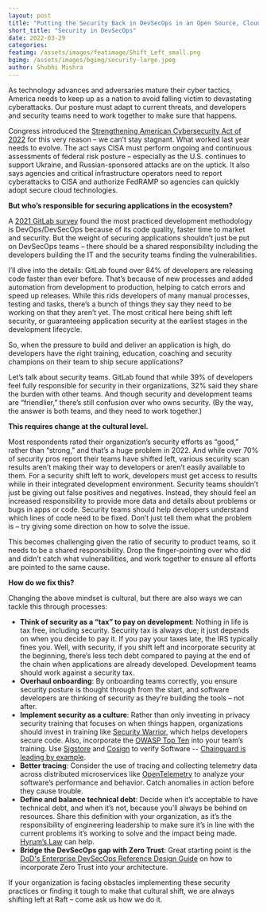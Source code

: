 ```yaml
---
layout: post
title: "Putting the Security Back in DevSecOps in an Open Source, Cloud-Native World"
short_title: "Security in DevSecOps"
date: 2022-03-29
categories: 
featimg: /assets/images/featimage/Shift_Left_small.png
bgimg: /assets/images/bgimg/security-large.jpeg
author: Shubhi Mishra
---
```


As technology advances and adversaries mature their cyber tactics, America needs to keep up as a nation to avoid falling victim to devastating cyberattacks. Our posture must adapt to current threats, and developers and security teams need to work together to make sure that happens.
 
Congress introduced the [Strengthening American Cybersecurity Act of 2022](https://www.congress.gov/bill/117th-congress/senate-bill/3600/text) for this very reason – we can’t stay stagnant. What worked last year needs to evolve. The act says CISA must perform ongoing and continuous assessments of federal risk posture – especially as the U.S. continues to support Ukraine, and Russian-sponsored attacks are on the uptick. It also says agencies and critical infrastructure operators need to report cyberattacks to CISA and authorize FedRAMP so agencies can quickly adopt secure cloud technologies. 
 
**But who’s responsible for securing applications in the ecosystem?**
 
A [2021 GitLab survey](https://about.gitlab.com/developer-survey/) found the most practiced development methodology is DevOps/DevSecOps because of its code quality, faster time to market and security. But the weight of securing applications shouldn’t just be put on DevSecOps teams – there should be a shared responsibility including the developers building the IT and the security teams finding the vulnerabilities. 
 
I’ll dive into the details: GitLab found over 84% of developers are releasing code faster than ever before. That’s because of new processes and added automation from development to production, helping to catch errors and speed up releases. While this rids developers of many manual processes, testing and tasks, there’s a bunch of things they say they need to be working on that they aren’t yet. The most critical here being shift left security, or guaranteeing application security at the earliest stages in the development lifecycle. 
 
So, when the pressure to build and deliver an application is high, do developers have the right training, education, coaching and security champions on their team to ship secure applications? 
 
Let’s talk about security teams. GitLab found that while 39% of developers feel fully responsible for security in their organizations, 32% said they share the burden with other teams. And though security and development teams are “friendlier,” there’s still confusion over who owns security. (By the way, the answer is both teams, and they need to work together.) 
 
**This requires change at the cultural level.**
 
Most respondents rated their organization’s security efforts as “good,” rather than “strong,” and that’s a huge problem in 2022. And while over 70% of security pros report their teams have shifted left, various security scan results aren’t making their way to developers or aren’t easily available to them. For a security shift left to work, developers must get access to results while in their integrated development environment. Security teams shouldn’t just be giving out false positives and negatives. Instead, they should feel an increased responsibility to provide more data and details about problems or bugs in apps or code. Security teams should help developers understand which lines of code need to be fixed. Don’t just tell them what the problem is – try giving some direction on how to solve the issue. 
 
This becomes challenging given the ratio of security to product teams, so it needs to be a shared responsibility. Drop the finger-pointing over who did and didn’t catch what vulnerabilities, and work together to ensure all efforts are pointed to the same cause. 
 
**How do we fix this?**
 
Changing the above mindset is cultural, but there are also ways we can tackle this through processes:
 
- **Think of security as a “tax” to pay on development**: Nothing in life is tax free, including security. Security tax is always due; it just depends on when you decide to pay it. If you pay your taxes late, the IRS typically fines you. Well, with security, if you shift left and incorporate security at the beginning, there’s less tech debt compared to paying at the end of the chain when applications are already developed. Development teams should work against a security tax. 
- **Overhaul onboarding**: By onboarding teams correctly, you ensure security posture is thought through from the start, and software developers are thinking of security as they’re building the tools – not after.  
- **Implement security as a culture**: Rather than only investing in privacy security training that focuses on when things happen, organizations should invest in training like [Security Warrior](https://www.securecodewarrior.com/), which helps developers secure code. Also, incorporate the [OWASP Top Ten](https://owasp.org/www-project-top-ten/) into your team’s training. Use [Sigstore](https://www.sigstore.dev/) and [Cosign](https://github.com/sigstore/cosign) to verify Software -- [Chainguard is leading by example](https://www.prnewswire.com/news-releases/raft-llc-announces-its-partnership-with-chainguard-inc-301468671.html). 
- **Better tracing**: Consider the use of tracing and collecting telemetry data across distributed microservices like [OpenTelemetry](https://opentelemetry.io/) to analyze your software’s performance and behavior. Catch anomalies in action before they cause trouble. 
- **Define and balance technical debt**: Decide when it’s acceptable to have technical debt, and when it’s not, because you’ll always be behind on resources. Share this definition with your organization, as it’s the responsibility of engineering leadership to make sure it’s in line with the current problems it’s working to solve and the impact being made. [Hyrum’s Law](https://www.hyrumslaw.com/) can help. 
- **Bridge the DevSecOps gap with Zero Trust**: Great starting point is the [DoD's Enterprise DevSecOps Reference Design Guide](https://dodcio.defense.gov/Portals/0/Documents/DoD%20Enterprise%20DevSecOps%20Reference%20Design%20v1.0_Public%20Release.pdf) on how to incorporate Zero Trust into your architecture.

 
If your organization is facing obstacles implementing these security practices or finding it tough to make that cultural shift, we are always shifting left at Raft – come ask us how we do it. 
